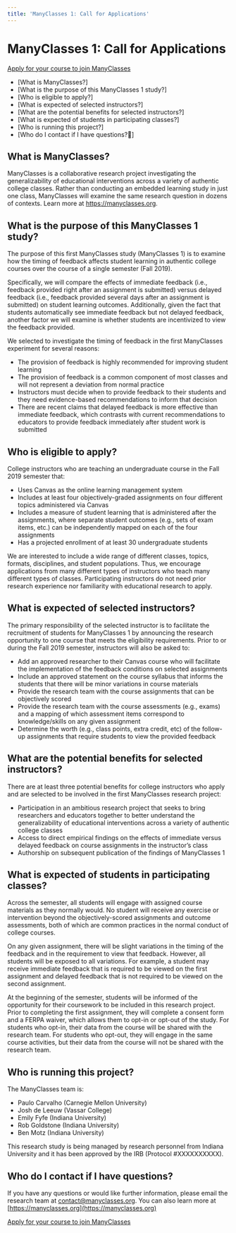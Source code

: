 ```yaml
---
title: 'ManyClasses 1: Call for Applications'
---
```


# ManyClasses 1: Call for Applications

[Apply for your course to join ManyClasses]()

* [What is ManyClasses?]
* [What is the purpose of this ManyClasses 1 study?]
* [Who is eligible to apply?]
* [What is expected of selected instructors?]
* [What are the potential benefits for selected instructors?]
* [What is expected of students in participating classes?]
* [Who is running this project?]
* [Who do I contact if I have questions?]

## What is ManyClasses?

ManyClasses is a collaborative research project investigating the generalizability of educational interventions across a variety of authentic college classes. Rather than conducting an embedded learning study in just one class, ManyClasses will examine the same research question in dozens of contexts. Learn more at https://manyclasses.org. 

## What is the purpose of this ManyClasses 1 study?

The purpose of this first ManyClasses study (ManyClasses 1) is to examine how the timing of feedback affects student learning in authentic college courses over the course of a single semester (Fall 2019). 

Specifically, we will compare the effects of immediate feedback (i.e., feedback provided right after an assignment is submitted) versus delayed feedback (i.e., feedback provided several days after an assignment is submitted) on student learning outcomes. Additionally, given the fact that students automatically see immediate feedback but not delayed feedback, another factor we will examine is whether students are incentivized to view the feedback provided.

We selected to investigate the timing of feedback in the first ManyClasses experiment for several reasons:

* The provision of feedback is highly recommended for improving student learning
* The provision of feedback is a common component of most classes and will not represent a deviation from normal practice
* Instructors must decide when to provide feedback to their students and they need evidence-based recommendations to inform that decision
* There are recent claims that delayed feedback is more effective than immediate feedback, which contrasts with current recommendations to educators to provide feedback immediately after student work is submitted

## Who is eligible to apply?

College instructors who are teaching an undergraduate course in the Fall 2019 semester that:

* Uses Canvas as the online learning management system
* Includes at least four objectively-graded assignments on four different topics administered via Canvas
* Includes a measure of student learning that is administered after the assignments, where separate student outcomes (e.g., sets of exam items, etc.) can be independently mapped on each of the four assignments
* Has a projected enrollment of at least 30 undergraduate students

We are interested to include a wide range of different classes, topics, formats, disciplines, and student populations. Thus, we encourage applications from many different types of instructors who teach many different types of classes. Participating instructors do not need prior research experience nor familiarity with educational research to apply.

## What is expected of selected instructors?

The primary responsibility of the selected instructor is to facilitate the recruitment of students for ManyClasses 1 by announcing the research opportunity to one course that meets the eligibility requirements. Prior to or during the Fall 2019 semester, instructors will also be asked to:

* Add an approved researcher to their Canvas course who will facilitate the implementation of the feedback conditions on selected assignments
* Include an approved statement on the course syllabus that informs the students that there will be minor variations in course materials
* Provide the research team with the course assignments that can be objectively scored
* Provide the research team with the course assessments (e.g., exams) and a mapping of which assessment items correspond to knowledge/skills on any given assignment
* Determine the worth (e.g., class points, extra credit, etc) of the follow-up assignments that require students to view the provided feedback 

## What are the potential benefits for selected instructors?

There are at least three potential benefits for college instructors who apply and are selected to be involved in the first ManyClasses research project:

* Participation in an ambitious research project that seeks to bring researchers and educators together to better understand the generalizability of educational interventions across a variety of authentic college classes
* Access to direct empirical findings on the effects of immediate versus delayed feedback on course assignments in the instructor’s class
* Authorship on subsequent publication of the findings of ManyClasses 1

## What is expected of students in participating classes?

Across the semester, all students will engage with assigned course materials as they normally would. No student will receive any exercise or intervention beyond the objectively-scored assignments and outcome assessments, both of which are common practices in the normal conduct of college courses. 

On any given assignment, there will be slight variations in the timing of the feedback and in the requirement to view that feedback. However, all students will be exposed to all variations. For example, a student may receive immediate feedback that is required to be viewed on the first assignment and delayed feedback that is not required to be viewed on the second assignment.

At the beginning of the semester, students will be informed of the opportunity for their coursework to be included in this research project. Prior to completing the first assignment, they will complete a consent form and a FERPA waiver, which allows them to opt-in or opt-out of the study. For students who opt-in, their data from the course will be shared with the research team. For students who opt-out, they will engage in the same course activities, but their data from the course will not be shared with the research team.

## Who is running this project?

The ManyClasses team is:

* Paulo Carvalho (Carnegie Mellon University)
* Josh de Leeuw (Vassar College)
* Emily Fyfe (Indiana University)
* Rob Goldstone (Indiana University)
* Ben Motz (Indiana University)

This research study is being managed by research personnel from Indiana University and it has been approved by the IRB (Protocol #XXXXXXXXXX).

## Who do I contact if I have questions?

If you have any questions or would like further information, please email the research team at [contact@manyclasses.org](mailto:contact@manyclasses.org). You can also learn more at [https://manyclasses.org](https://manyclasses.org)

[Apply for your course to join ManyClasses]()
